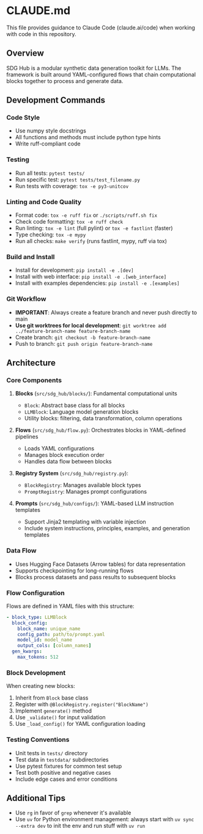 # CLAUDE.md

This file provides guidance to Claude Code (claude.ai/code) when working with code in this repository.

## Overview

SDG Hub is a modular synthetic data generation toolkit for LLMs. The framework is built around YAML-configured flows that chain computational blocks together to process and generate data.

## Development Commands

### Code Style
- Use numpy style docstrings 
- All functions and methods must include python type hints 
- Write ruff-compliant code

### Testing
- Run all tests: `pytest tests/`
- Run specific test: `pytest tests/test_filename.py`
- Run tests with coverage: `tox -e py3-unitcov`

### Linting and Code Quality
- Format code: `tox -e ruff fix` or `./scripts/ruff.sh fix`
- Check code formatting: `tox -e ruff check`
- Run linting: `tox -e lint` (full pylint) or `tox -e fastlint` (faster)
- Type checking: `tox -e mypy`
- Run all checks: `make verify` (runs fastlint, mypy, ruff via tox)

### Build and Install
- Install for development: `pip install -e .[dev]`
- Install with web interface: `pip install -e .[web_interface]`
- Install with examples dependencies: `pip install -e .[examples]`

### Git Workflow
- **IMPORTANT**: Always create a feature branch and never push directly to main
- **Use git worktrees for local development**: `git worktree add ../feature-branch-name feature-branch-name`
- Create branch: `git checkout -b feature-branch-name`
- Push to branch: `git push origin feature-branch-name`

## Architecture

### Core Components

1. **Blocks** (`src/sdg_hub/blocks/`): Fundamental computational units
   - `Block`: Abstract base class for all blocks
   - `LLMBlock`: Language model generation blocks
   - Utility blocks: filtering, data transformation, column operations

2. **Flows** (`src/sdg_hub/flow.py`): Orchestrates blocks in YAML-defined pipelines
   - Loads YAML configurations
   - Manages block execution order
   - Handles data flow between blocks

3. **Registry System** (`src/sdg_hub/registry.py`): 
   - `BlockRegistry`: Manages available block types
   - `PromptRegistry`: Manages prompt configurations

4. **Prompts** (`src/sdg_hub/configs/`): YAML-based LLM instruction templates
   - Support Jinja2 templating with variable injection
   - Include system instructions, principles, examples, and generation templates

### Data Flow

- Uses Hugging Face Datasets (Arrow tables) for data representation
- Supports checkpointing for long-running flows
- Blocks process datasets and pass results to subsequent blocks

### Flow Configuration

Flows are defined in YAML files with this structure:
```yaml
- block_type: LLMBlock
  block_config:
    block_name: unique_name
    config_path: path/to/prompt.yaml
    model_id: model_name
    output_cols: [column_names]
  gen_kwargs:
    max_tokens: 512
```

### Block Development

When creating new blocks:
1. Inherit from `Block` base class
2. Register with `@BlockRegistry.register("BlockName")`
3. Implement `generate()` method
4. Use `_validate()` for input validation
5. Use `_load_config()` for YAML configuration loading

### Testing Conventions

- Unit tests in `tests/` directory
- Test data in `testdata/` subdirectories
- Use pytest fixtures for common test setup
- Test both positive and negative cases
- Include edge cases and error conditions

## Additional Tips
- Use `rg` in favor of `grep` whenever it's available
- Use `uv` for Python environment management: always start with `uv sync --extra dev` to init the env and run stuff with `uv run`
